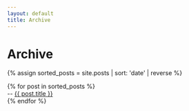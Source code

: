 ```yaml
---
layout: default
title: Archive
---
```

# Archive
<!-- <br/>
{% assign postsByYearMonth = site.posts | group_by_exp: "post", "post.date | date: '%B %Y'" %}
{% for yearMonth in postsByYearMonth %}
  <h2>{{ yearMonth.name }}</h2>
  <ul>
  
    {% for post in yearMonth.items %}
      <li><a href="{{ post.url }}">{{ post.title }}</a></li>
    {% endfor %}
  </ul>
{% endfor %} -->

{% assign sorted_posts = site.posts | sort: 'date' | reverse %}
<ul style="list-style: none; padding-left:0">
{% for post in sorted_posts %}
    <li class="archive-bullet"> -- <a href="{{ post.url }}">{{ post.title }}</a></li>
{% endfor %}
</ul>
